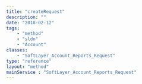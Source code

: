 ```yaml
---
title: "createRequest"
description: ""
date: "2018-02-12"
tags:
    - "method"
    - "sldn"
    - "Account"
classes:
    - "SoftLayer_Account_Reports_Request"
type: "reference"
layout: "method"
mainService : "SoftLayer_Account_Reports_Request"
---
```

